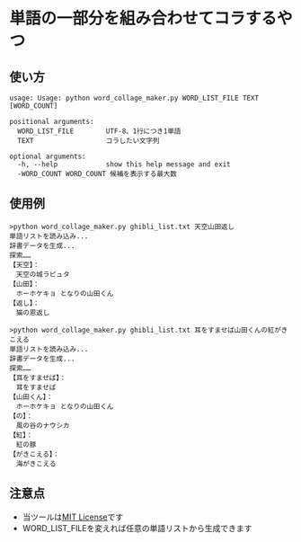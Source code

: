 # 単語の一部分を組み合わせてコラするやつ

## 使い方

```
usage: Usage: python word_collage_maker.py WORD_LIST_FILE TEXT [WORD_COUNT]

positional arguments:
  WORD_LIST_FILE        UTF-8、1行につき1単語
  TEXT                  コラしたい文字列

optional arguments:
  -h, --help            show this help message and exit
  -WORD_COUNT WORD_COUNT 候補を表示する最大数
```

## 使用例

```
>python word_collage_maker.py ghibli_list.txt 天空山田返し
単語リストを読み込み...
辞書データを生成...
探索……
【天空】：
　天空の城ラピュタ
【山田】：
　ホーホケキョ となりの山田くん
【返し】：
　猫の恩返し

>python word_collage_maker.py ghibli_list.txt 耳をすませば山田くんの紅がきこえる
単語リストを読み込み...
辞書データを生成...
探索……
【耳をすませば】：
　耳をすませば
【山田くん】：
　ホーホケキョ となりの山田くん
【の】：
　風の谷のナウシカ
【紅】：
　紅の豚
【がきこえる】：
　海がきこえる
```

## 注意点

- 当ツールは[MIT License](https://www.catch.jp/oss-license/2018/11/14/use_mit_license/)です
- WORD_LIST_FILEを変えれば任意の単語リストから生成できます
